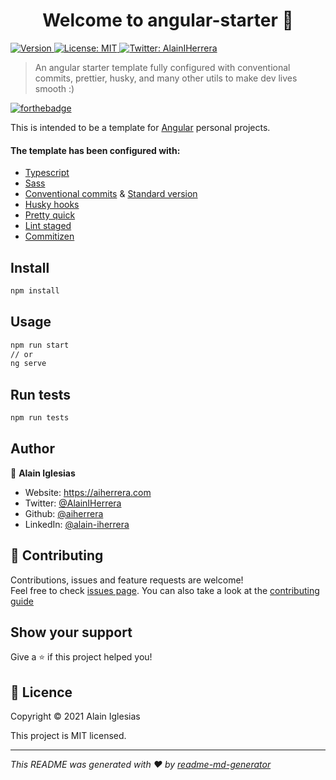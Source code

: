 <h1 align="center">Welcome to angular-starter 👋</h1>
<p>
  <a href="https://www.npmjs.com/package/angular-starter" target="_blank">
    <img alt="Version" src="https://img.shields.io/npm/v/angular-starter.svg">
  </a>
  <a href="#" target="_blank">
    <img alt="License: MIT" src="https://img.shields.io/badge/License-MIT-yellow.svg" />
  </a>
  <a href="https://twitter.com/AlainIHerrera" target="_blank">
    <img alt="Twitter: AlainIHerrera" src="https://img.shields.io/twitter/follow/AlainIHerrera.svg?style=social" />
  </a>
</p>

> An angular starter template fully configured with conventional commits, prettier, husky, and many other utils to make dev lives smooth :)

[![forthebadge](https://forthebadge.com/images/badges/winter-is-coming.svg)](https://forthebadge.com)

This is intended to be a template for [Angular](https://angular.io/) personal projects.

#### The template has been configured with:
* [Typescript](https://www.typescriptlang.org/)
* [Sass](https://sass-lang.com)
* [Conventional commits](https://www.conventionalcommits.org/en/v1.0.0/) & [Standard version](https://github.com/conventional-changelog/standard-version)
* [Husky hooks](https://github.com/typicode/husky)
* [Pretty quick](https://github.com/azz/pretty-quick)
* [Lint staged](https://github.com/okonet/lint-staged)
* [Commitizen](https://github.com/commitizen/cz-cli)

## Install

```sh
npm install
```

## Usage

```sh
npm run start
// or
ng serve
```

## Run tests

```sh
npm run tests
```

## Author

👤 **Alain Iglesias**

* Website: https://aiherrera.com
* Twitter: [@AlainIHerrera](https://twitter.com/AlainIHerrera)
* Github: [@aiherrera](https://github.com/aiherrera)
* LinkedIn: [@alain-iherrera](https://linkedin.com/in/alain-iherrera)

## 🤝 Contributing

Contributions, issues and feature requests are welcome!<br />Feel free to check [issues page](https://github.com/aiherrera/angular-starter/issues). You can also take a look at the [contributing guide](https://github.com/aiherrera/angular-starter/blob/master/CONTRIBUTING.md)

## Show your support

Give a ⭐️ if this project helped you!

## 📝 Licence

Copyright © 2021 Alain Iglesias

This project is MIT licensed.

***
_This README was generated with ❤️ by [readme-md-generator](https://github.com/kefranabg/readme-md-generator)_
